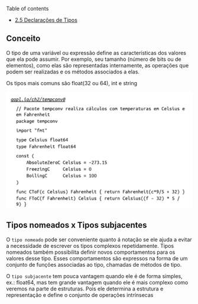 Table of contents
- [2.5 Declarações de Tipos](#25-strings)

	
## Conceito
O tipo de uma variável ou expressão define as características dos valores que ela pode assumir. Por exemplo, seu tamanho (número de bits ou de elementos), como elas são representadas internamente, as operações que podem ser realizadas e os métodos associados a elas.

Os tipos mais comuns são float(32 ou 64), int e string

![exemplo de declaração de tipo](example.png)


## Tipos nomeados x Tipos subjacentes

O `tipo nomeado` pode ser conveniente quanto á notação se ele ajuda a evitar a necessidade de escrever os tipos complexos repetidamente.
Tipos nomeados também possibilita definir novos comportamentos para os valores desse tipo. Esses comportamentos são expressos na forma de um conjunto de funções associadas ao tipo, chamadas de métodos de tipo.

O `tipo subjacente` tem pouca vantagem quando ele é de forma simples, ex.: float64, mas tem grande vantagem quando ele é mais complexo como veremos na parte de estruturas.
Pois ele determina a estrutura e representação e define o conjunto de operações intrínsecas
